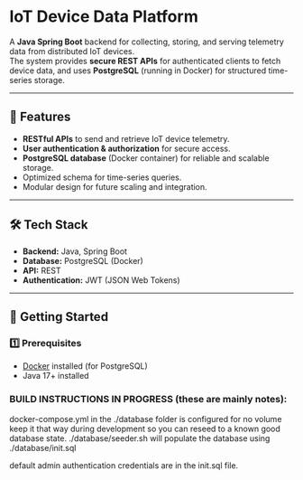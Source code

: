 # IoT Device Data Platform

A **Java Spring Boot** backend for collecting, storing, and serving telemetry data from distributed IoT devices.  
The system provides **secure REST APIs** for authenticated clients to fetch device data, and uses **PostgreSQL** (running in Docker) for structured time-series storage.

---

## 📌 Features

- **RESTful APIs** to send and retrieve IoT device telemetry.
- **User authentication & authorization** for secure access.
- **PostgreSQL database** (Docker container) for reliable and scalable storage.
- Optimized schema for time-series queries.
- Modular design for future scaling and integration.

---

## 🛠 Tech Stack

- **Backend:** Java, Spring Boot  
- **Database:** PostgreSQL (Docker)  
- **API:** REST  
- **Authentication:** JWT (JSON Web Tokens)  

---

## 🚀 Getting Started

### 1️⃣ Prerequisites
- [Docker](https://www.docker.com/) installed (for PostgreSQL)  
- Java 17+ installed  


### BUILD INSTRUCTIONS IN PROGRESS (these are mainly notes):

docker-compose.yml in the ./database folder is configured for no volume keep it that way during development so you can reseed to a known good database state. ./database/seeder.sh will populate the database using ./database/init.sql

default admin authentication credentials are in the init.sql file.
